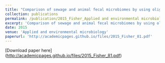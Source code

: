```yaml
---
title: "Comparison of sewage and animal fecal microbiomes by using oligotyping reveals potential human fecal indicators in multiple taxonomic groups"
collection: publications
permalink: /publication/2015_Fisher_Applied and environmental microbiology_81
excerpt: 'Comparison of sewage and animal fecal microbiomes by using oligotyping reveals potential human fecal indicators in multiple taxonomic groups'
date: 2015
venue: 'Applied and environmental microbiology'
paperurl: 'http://academicpages.github.io/files/2015_Fisher_81.pdf'
---
```

[Download paper here] (http://academicpages.github.io/files/2015_Fisher_81.pdf)